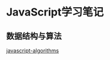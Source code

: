 # JavaScript学习笔记

## 数据结构与算法
[javascript-algorithms](https://github.com/trekhleb/javascript-algorithms)
